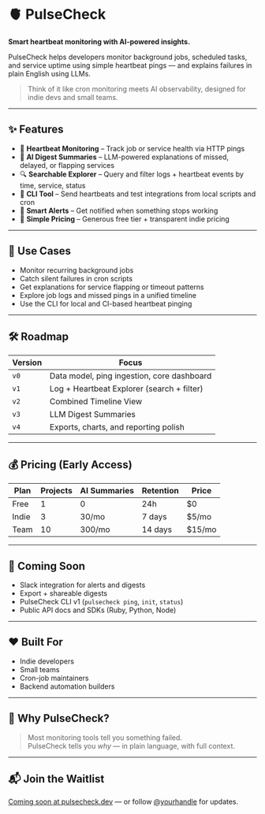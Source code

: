 # 🫀 PulseCheck

**Smart heartbeat monitoring with AI-powered insights.**

PulseCheck helps developers monitor background jobs, scheduled tasks, and service uptime using simple heartbeat pings — and explains failures in plain English using LLMs.

> Think of it like cron monitoring meets AI observability, designed for indie devs and small teams.

---

## ✨ Features

- 🔁 **Heartbeat Monitoring** – Track job or service health via HTTP pings
- 🧠 **AI Digest Summaries** – LLM-powered explanations of missed, delayed, or flapping services
- 🔍 **Searchable Explorer** – Query and filter logs + heartbeat events by time, service, status
- 🧰 **CLI Tool** – Send heartbeats and test integrations from local scripts and cron
- 🔔 **Smart Alerts** – Get notified when something stops working
- 💸 **Simple Pricing** – Generous free tier + transparent indie pricing

---

## 🎯 Use Cases

- Monitor recurring background jobs
- Catch silent failures in cron scripts
- Get explanations for service flapping or timeout patterns
- Explore job logs and missed pings in a unified timeline
- Use the CLI for local and CI-based heartbeat pinging

---

## 🛠️ Roadmap

| Version | Focus                                      |
|---------|---------------------------------------------|
| `v0`    | Data model, ping ingestion, core dashboard  |
| `v1`    | Log + Heartbeat Explorer (search + filter)  |
| `v2`    | Combined Timeline View                      |
| `v3`    | LLM Digest Summaries                        |
| `v4`    | Exports, charts, and reporting polish       |

---

## 💰 Pricing (Early Access)

| Plan   | Projects | AI Summaries | Retention | Price |
|--------|----------|--------------|-----------|-------|
| Free   | 1        | 0            | 24h       | $0    |
| Indie  | 3        | 30/mo        | 7 days    | $5/mo |
| Team   | 10       | 300/mo       | 14 days   | $15/mo |

---

## 🚀 Coming Soon

- Slack integration for alerts and digests
- Export + shareable digests
- PulseCheck CLI v1 (`pulsecheck ping`, `init`, `status`)
- Public API docs and SDKs (Ruby, Python, Node)

---

## ❤️ Built For

- Indie developers
- Small teams
- Cron-job maintainers
- Backend automation builders

---

## 🧠 Why PulseCheck?

> Most monitoring tools tell you something failed.  
> PulseCheck tells you *why* — in plain language, with full context.

---

## 📬 Join the Waitlist

[Coming soon at pulsecheck.dev](https://pulsecheck.dev) — or follow [@yourhandle](#) for updates.
